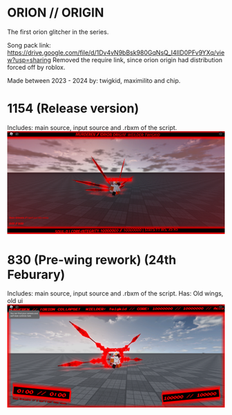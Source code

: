 # ORION // ORIGIN
The first orion glitcher in the series.

Song pack link: https://drive.google.com/file/d/1Dv4vN9bBsk980GqNsQ_I4IID0PFv9YXq/view?usp=sharing
Removed the require link, since orion origin had distribution forced off by roblox.

Made between
2023 - 2024
by: twigkid, maximilito and chip.

# 1154 (Release version)
Includes: main source, input source and .rbxm of the script.
![Picture of "MURDEREN" (Version 1154)](RobloxScreenShot20241018_183553645.png)
# 830 (Pre-wing rework) (24th Feburary)
Includes: main source, input source and .rbxm of the script.
Has: Old wings, old ui
![Picture of "MURDEREN" (Version 830)](RobloxScreenShot20241018_184141113.png)

